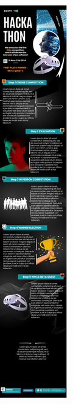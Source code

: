 <!DOCTYPE html>
<html>
<head>
<style>
  body, html {
    margin: 0;
    padding: 0;
    height: 100%;
    width: 100%;
    overflow: auto;
  }
  
  .fullpage-image {
    width: 100%;
    height: 100vh;
    object-fit: cover;
    display: block;
    margin: 0;
    padding: 0;
  }
</style>
</head>
<body>
  <!-- Replace the placeholder URL with your actual image URL -->
  <a href="https://forms.gle/bjiK3WhjRcrxDXGJ8">
    <img class="fullpage-image" src="assets/HACKATON_3DIFY.png" alt="Fullpage image example">
  </a>
</body>
</html>